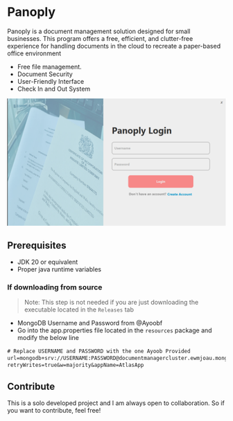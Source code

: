 # Panoply

Panoply is a document management solution designed for small businesses. This program offers a free, efficient, and clutter-free experience for handling documents in the cloud to recreate a paper-based office environment

- Free file management.
- Document Security
- User-Friendly Interface
- Check In and Out System

![Image of login screen](image.png)

## Prerequisites

- JDK 20 or equivalent
- Proper java runtime variables

### If downloading from source
> Note: This step is not needed if you are just downloading the executable located in the `Releases` tab

- MongoDB Username and Password from @Ayoobf
- Go into the app.properties file located in the `resources` package and modify the below line

``` properties
# Replace USERNAME and PASSWORD with the one Ayoob Provided
url=mongodb+srv://USERNAME:PASSWORD@documentmanagercluster.ewmjoau.mongodb.net/?retryWrites=true&w=majority&appName=AtlasApp
```

## Contribute

This is a solo developed project and I am always open to collaboration. So if you want to contribute, feel free!
